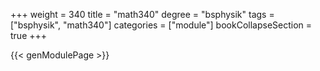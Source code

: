 +++
weight = 340
title = "math340"
degree = "bsphysik"
tags = ["bsphysik", "math340"]
categories = ["module"]
bookCollapseSection = true
+++

{{< genModulePage >}}
